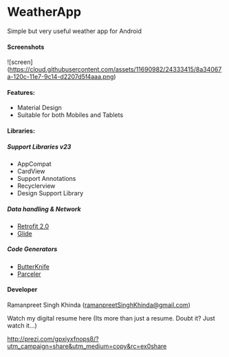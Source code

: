 # WeatherApp
Simple but very useful weather app for Android

#### Screenshots
![screen] (https://cloud.githubusercontent.com/assets/11690982/24333415/8a34067a-120c-11e7-9c14-d2207d5f4aaa.png)

#### Features:
* Material Design
* Suitable for both Mobiles and Tablets

#### Libraries:

##### Support Libraries v23
* AppCompat
* CardView
* Support Annotations
* Recyclerview
* Design Support Library

##### Data handling & Network
* [Retrofit 2.0](http://square.github.io/retrofit/)
* [Glide](https://github.com/bumptech/glide)

##### Code Generators
* [ButterKnife](http://jakewharton.github.io/butterknife/)
* [Parceler](https://github.com/johncarl81/parceler)


#### Developer
Ramanpreet Singh Khinda (ramanpreetSinghKhinda@gmail.com)</br>

Watch my digital resume here (Its more than just a resume. Doubt it? Just watch it...)

http://prezi.com/gpxiyxfnops8/?utm_campaign=share&utm_medium=copy&rc=ex0share
